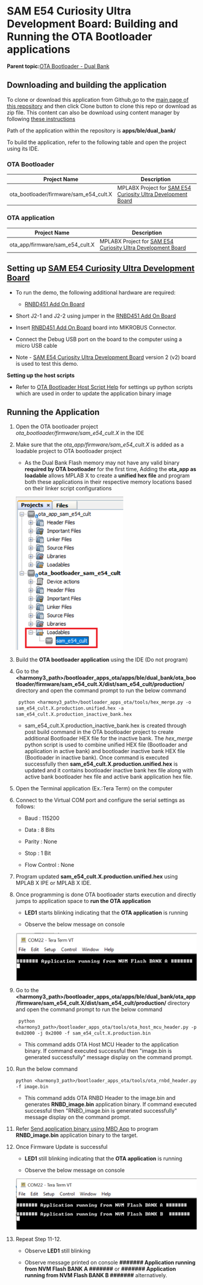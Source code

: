 # SAM E54 Curiosity Ultra Development Board: Building and Running the OTA Bootloader applications

**Parent topic:**[OTA Bootloader - Dual Bank](GUID-A82B7725-71FC-4D92-9B03-5FF66C2FAD9E.md)

## Downloading and building the application

To clone or download this application from Github,go to the [main page of this repository](https://github.com/Microchip-MPLAB-Harmony/bootloader_apps_ota) and then click Clone button to clone this repo or download as zip file. This content can also be download using content manager by following [these instructions](https://github.com/Microchip-MPLAB-Harmony/contentmanager/wiki)

Path of the application within the repository is **apps/ble/dual\_bank/**

To build the application, refer to the following table and open the project using its IDE.

### OTA Bootloader

|Project Name|Description|
|------------|-----------|
|ota\_bootloader/firmware/sam\_e54\_cult.X|MPLABX Project for [SAM E54 Curiosity Ultra Development Board](https://www.microchip.com/en-us/development-tool/dm320210)|

### OTA application

|Project Name|Description|
|------------|-----------|
|ota\_app/firmware/sam\_e54\_cult.X|MPLABX Project for [SAM E54 Curiosity Ultra Development Board](https://www.microchip.com/en-us/development-tool/dm320210)|

## Setting up [SAM E54 Curiosity Ultra Development Board](https://www.microchip.com/en-us/development-tool/dm320210)

-   To run the demo, the following additional hardware are required:

    -   [RNBD451 Add On Board](https://www.microchip.com/en-us/development-tool/ev25f14a)

-   Short J2-1 and J2-2 using jumper in the [RNBD451 Add On Board](https://www.microchip.com/en-us/development-tool/ev25f14a)

-   Insert [RNBD451 Add On Board](https://www.microchip.com/en-us/development-tool/ev25f14a) board into MIKROBUS Connector.

-   Connect the Debug USB port on the board to the computer using a micro USB cable

-   Note - [SAM E54 Curiosity Ultra Development Board](https://www.microchip.com/en-us/development-tool/dm320210) version 2 \(v2\) board is used to test this demo.


**Setting up the host scripts**

-   Refer to [OTA Bootloader Host Script Help](GUID-ECC16920-EE69-48DB-9B32-F774CEB2D079.md) for settings up python scripts which are used in order to update the application binary image


## Running the Application

1.  Open the OTA bootloader project *ota\_bootloader/firmware/sam\_e54\_cult.X* in the IDE

2.  Make sure that the *ota\_app/firmware/sam\_e54\_cult.X* is added as a loadable project to OTA bootloader project

    -   As the Dual Bank Flash memory may not have any valid binary **required by OTA bootloader** for the first time, Adding the **ota\_app as loadable** allows MPLAB X to create a **unified hex file** and program both these applications in their respective memory locations based on their linker script configurations

    ![mplab_loadable_sam_e54_cult](GUID-2B75372A-236C-4EDD-97B5-4C499C8B1D6D-low.png)

3.  Build the **OTA bootloader application** using the IDE \(Do not program\)

4.  Go to the **<harmony3\_path\>/bootloader\_apps\_ota/apps/ble/dual\_bank/ota\_bootloader/firmware/sam\_e54\_cult.X/dist/sam\_e54\_cult/production/** directory and open the command prompt to run the below command

    ```
     python <harmony3_path>/bootloader_apps_ota/tools/hex_merge.py -o sam_e54_cult.X.production.unified.hex -a sam_e54_cult.X.production_inactive_bank.hex
    ```

    -   sam\_e54\_cult.X.production\_inactive\_bank.hex is created through post build command in the OTA bootloader project to create additional Bootloader HEX file for the inactive bank. The *hex\_merge* python script is used to combine unified HEX file \(Bootloader and application in active bank\) and bootloader inactive bank HEX file \(Bootloader in inactive bank\). Once command is executed successfully then **sam\_e54\_cult.X.production.unified.hex** is updated and it contains bootloader inactive bank hex file along with active bank bootloader hex file and active bank application hex file.

5.  Open the Terminal application \(Ex.:Tera Term\) on the computer

6.  Connect to the Virtual COM port and configure the serial settings as follows:

    -   Baud : 115200

    -   Data : 8 Bits

    -   Parity : None

    -   Stop : 1 Bit

    -   Flow Control : None

7.  Program updated **sam\_e54\_cult.X.production.unified.hex** using MPLAB X IPE or MPLAB X IDE.

8.  Once programming is done OTA bootloader starts execution and directly jumps to application space to **run the OTA application**

    -   **LED1** starts blinking indicating that the **OTA application** is running

    -   Observe the below message on console

    ![console_output1](GUID-F96B75E3-1E40-4B11-ADD7-675154B63EBF-low.png)

9.  Go to the **<harmony3\_path\>/bootloader\_apps\_ota/apps/ble/dual\_bank/ota\_app/firmware/sam\_e54\_cult.X/dist/sam\_e54\_cult/production/** directory and open the command prompt to run the below command

    ```
     python <harmony3_path>/bootloader_apps_ota/tools/ota_host_mcu_header.py -p 0x82000 -j 0x2000 -f sam_e54_cult.X.production.bin
    ```

    -   This command adds OTA Host MCU Header to the application binary. If command executed successful then "image.bin is generated successfully" message display on the command prompt.

10. Run the below command

    ```
    python <harmony3_path>/bootloader_apps_ota/tools/ota_rnbd_header.py -f image.bin
    ```

    -   This command adds OTA RNBD Header to the image.bin and generates **RNBD\_image.bin** application binary. If command executed successful then "RNBD\_image.bin is generated successfully" message display on the command prompt.

11. Refer [Send application binary using MBD App](GUID-B3F7BD29-9883-431D-B682-F405F22C1BE0.md) to program **RNBD\_image.bin** application binary to the target.

12. Once Firmware Update is successful

    -   **LED1** still blinking indicating that the **OTA application** is running

    -   Observe the below message on console

    ![console_output2](GUID-3FCCB88F-0FD2-47A1-9AAD-EC21FEDD8DFD-low.png)

13. Repeat Step 11-12.

    -   Observe **LED1** still blinking

    -   Observe message printed on console **\#\#\#\#\#\#\# Application running from NVM Flash BANK A \#\#\#\#\#\#\#** or **\#\#\#\#\#\#\# Application running from NVM Flash BANK B \#\#\#\#\#\#\#** alternatively.


